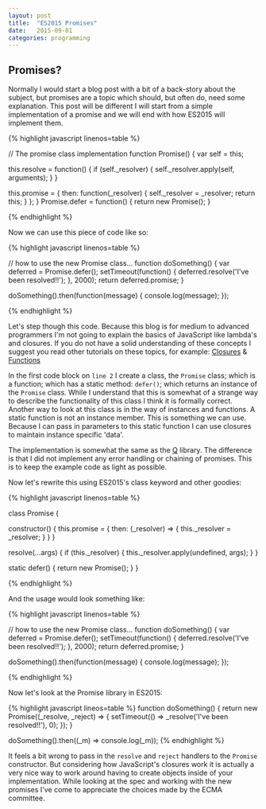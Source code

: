 ```yaml
---
layout: post
title:  "ES2015 Promises"
date:   2015-09-01
categories: programming
---
```


## Promises?

Normally I would start a blog post with a bit of a back-story about the subject, but promises are a topic which
should, but often do, need some explanation. This post will be different I will start from a simple implementation
of a promise and we will end with how ES2015 will implement them.

{% highlight javascript linenos=table %}

// The promise class implementation
function Promise() {
  var self = this;

  this.resolve = function() {
    if (self._resolver) {
      self._resolver.apply(self, arguments);
    }
  }

  this.promise = {
    then: function(_resolver) {
      self._resolver = _resolver;
      return this;
    }
  };
}
Promise.defer = function() {
  return new Promise();
}

{% endhighlight %}

Now we can use this piece of code like so:

{% highlight javascript linenos=table %}

// how to use the new Promise class...
function doSomething() {
  var deferred = Promise.defer();
  setTimeout(function() {
    deferred.resolve('I\'ve been resolved!!');
  }, 2000);
  return deferred.promise;
}

doSomething().then(function(message) {
  console.log(message);
});

{% endhighlight %}

Let's step though this code. Because this blog is for medium to advanced programmers I'm not going to explain
the basics of JavaScript like lambda's and closures. If you do not have a solid understanding of these concepts 
I suggest you read other tutorials on these topics, for example: 
[Closures](http://material.diophantic.nl/#/content/javascript/05_closures.md) & 
[Functions](http://material.diophantic.nl/#/content/javascript/04_functions.md)

In the first code block on `line 2` I create a class, the `Promise` class; which is a function; which has a static 
method: `defer()`; which returns an instance of the `Promise` class. While I understand that this is somewhat of
a strange way to describe the functionality of this class I think it is formally correct. Another way to look 
at this class is in the way of instances and functions. A static function is not an instance member. This is 
something we can use. Because I can pass in parameters to this static function I can use closures to maintain 
instance specific 'data'.

The implementation is somewhat the same as the [Q](https://github.com/kriskowal/q) library. The difference is that 
I did not implement any error handling or chaining of promises. This is to keep the example code as light as possible.

Now let's rewrite this using ES2015's class keyword and other goodies:

{% highlight javascript linenos=table %}

class Promise {
  
  constructor() {
    this.promise = {
      then: (_resolver) => {
        this._resolver = _resolver;
      }
    }
  }
  
  resolve(...args) {
    if (this._resolver) {
      this._resolver.apply(undefined, args); 
    }
  }
  
  static defer() { 
    return new Promise(); 
  }
}

{% endhighlight %}

And the usage would look something like:

{% highlight javascript linenos=table %}

// how to use the new Promise class...
function doSomething() {
  var deferred = Promise.defer();
  setTimeout(function() {
    deferred.resolve('I\'ve been resolved!!');
  }, 2000);
  return deferred.promise;
}

doSomething().then(function(message) {
  console.log(message);
});

{% endhighlight %}

Now let's look at the Promise library in ES2015:

{% highlight javascript lineos=table %}
function doSomething() {
  return new Promise((_resolve, _reject) => {
    setTimeout(() => _resolve('I\'ve been resolved!!'), 0);
  });
}

doSomething().then((_m) => console.log(_m));
{% endhighlight %}

It feels a bit wrong to pass in the `resolve` and `reject` handlers to the `Promise` constructor. But considering
how JavaScript's closures work it is actually a very nice way to work around having to create objects inside of
your implementation. While looking at the spec and working with the new promises I've come to appreciate the 
choices made by the ECMA committee.  